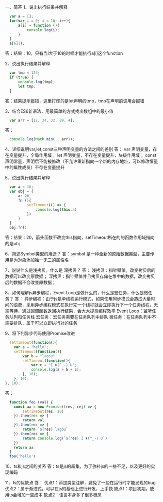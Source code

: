 一、简答
1、说出执行结果并解释
```javaScript
  var a = [];
  for(var i = 0; i < 10; i++){
      a[i] = function (){
          console.log(i);
      }
  }
  a[6]();
```
  答：结果：10，只有当i大于10的时候才能执行a[i]这个function

2、说出执行结果并解释
```javaScript
  var tmp = 123;
  if (true) {
      console.log(tmp);
      let tmp;
  }
```
  答：结果提示报错，这里打印的是let声明的tmp，tmp在声明前调用会报错

3、结合ES6新语法，用最简单的方式找出数组中的最小值
```js
  var arr = [12, 34, 32, 89, 4];
```
  答：
```js
  console.log(Math.min(...arr));
```
4、详细说明var,let,const三种声明变量的方法之间的差别
  答：
  var 声明变量，存在变量提升，全局作用域；
  let 声明变量，不存在变量提升，块级作用域；
  const 声明常量，声明后不能被修改（不允许重新指向一个新的内存地址，可以修改恒量中的属性成员）不存在变量提升

5、说出执行结果并解释
```js
  var a = 10;
  var obj = {
      a: 20,
      fn (){
          setTimeout(() => {
              console.log(this.a)
          })
      }
  }
  obj.fn()
``` 
  答：结果：20，箭头函数不改变this指向，setTimeout所在的的函数作用域指向的是obj

6、简述Symbol类型的用途？
  答：symbol 是一种全新的原始数据类型，主要作用是为对象添加独一无二的属性名

7、说说什么是浅拷贝，什么是 深拷贝？
  答：
  浅拷贝：指针赋值，改变拷贝后的数据可以改变原数据；
  深拷贝：指针赋值并且拷贝存储在堆中的数据，改变拷贝后的数据不会改变原数据；

8、如何理解js异步编程，Event Loop是做什么的，什么是宏任务，什么是微任务？
  答：
  异步编程：由于js是单线程运行模式，如果使用同步模式会造成大量时间的浪费，采用异步编程模式在执行完一个线程就会立即执行下一个任务线程，无需等待，通过回调函数返回执行结果，会大大提高编程效率
  Event Loop：监听任务队列和任务栈
  宏任务：宏任务需要在任务队列中排队
  微任务：在任务队列中不需要排队，属于可以立即执行对的任务

9、将下列异步代码使用Promise改进
```js
  setTimeout(function(){
    var a = "hello";
    setTimeout(function(){
        var b = "lagou";
        setTimeout(function(){
            var c = "I ❥(^_-) U";
            console.log(a + b + c);
        }, 10);
    }, 10);
}, 10);
```
  答：
```js
  function foo (val) {
    const aa = new Promise((res, rej) => {
        setTimeout(res, 10) 
    }).then(res => {
        return val
    }).then(res => {
        return `${res} lagou`
    }).then(res => {
        return console.log(`${res} I ❥(^_-) U`)
    })
    return aa
  }
  foo('hello')
```

10、ts和js之间的关系
  答：ts是js的超集，为了弥补js的一些不足，以及更好的实现编码

11、ts的优缺点
  答：
  优点1：添加类型注解，避免了一些在运行时才能发现的bug
  优点2：属于渐进式，可以在js的基础上进行开发，上手快
  缺点1：项目初期。使用ts会增加一些成本
  缺点2：语言本身多了很多概念